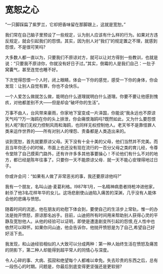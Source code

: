 # 宽恕之心

“一只脚踩扁了紫罗兰，它却把香味留在那脚跟上，这就是宽恕。” 

我们常在自己脑子里预设了一些规定，认为别人应该有什么样的行为。如果对方违反规定，就会引起我们的怨恨。其实，因为别人对“我们”的规定置之不理，就感到怨恨，不是很可笑吗? 

大多数人都一直以为，只要我们不原谅对方，就可以让对方得到一些教训，也就是说：“只要我不原谅你，你就没有好日子过。”其实，倒霉的人是我们自己：一肚子窝囊气，甚至连觉也睡不好。 

下次觉得怨恨一个人时，闭上眼睛，体会一下你的感觉，感受一下你的身体，你会发现：让别人自觉有罪，你也不会快乐。 

一个人爱怎么做就怎么做，能明白什么道理就明白什么道理。你要不要让他感到愧疚，对他都差别不大——但是却会“破坏你的生活”。 

万事不由人，台风带来豪雨，你家地下室变成一片泽国，你能说“我永远也不原谅天气吗”?万一海鸥在你的头上排泄，你会痛恨海鸥吗?既然如此，又为什么要怨恨别人呢?我们无权力控制风雨和海鸥，也同样无权控制他人。老天爷不是靠怪罪人类来运作世界的——所有对别人的埋怨、责备都是人类造出来的。 

谈到宽恕，首先就要原谅父母。天下没有十全十美的父母，他们当然并不完美。而且当年你还小的时候，市面上也还没有现在流行的一百分父母之类的育儿经，令尊令堂除了自己摸索门路外，还有许许多多其他事要操心！不论他们有什么不对的地方，都已经是陈年往事了。只要你一天不能原谅父母．就一天不能心安理得地过日子。 

你或许会问：“如果有人做了非常恶劣的事，我还要原谅他吗?” 

我有一个朋友，名叫山迪·麦葛利格。I987年1月，一名精神病患者持枪冲进他家，射杀了他3名花样年华的女儿。这场悲剧使山迪陷入痛苦的深渊，几乎没有人能体会他的悲痛与愤怒。 

随着时间的流逝，他在朋友的劝慰下体会到，要使自己的生活步上常轨，惟一的办法是抛开愤怒，原谅那名凶手。目前，山迪把所有时间用来帮助别人获得心灵的平静及宽恕他人。从他的经验可以证明，即使是遭逢剧变所引起的怨恨,在人性中也依然可以释怀。如果你问山迪，他会告诉你，他抛开愤怒是为了自己,希望自己好好活下去。 

我发现，和山迪经验相似的人大致可以分成两种：第一种人始终生活在愤怒及痛苦的阴影下，第二种人却能得到超平常人的同情心与深度。 

令人心碎的事、大病、孤寂和绝望每个人都难以幸免。失去珍贵的东西之后，总有一段伤心的时期。问题是，你最后到底变得更坚强还是更软弱?
 
